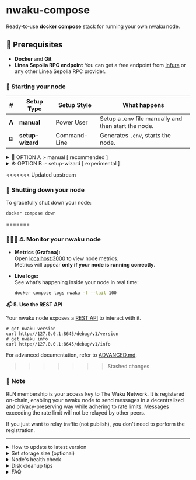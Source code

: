 # nwaku-compose

Ready‑to‑use **docker compose** stack for running your own [nwaku](https://github.com/waku-org/nwaku) node.

## 📝 Prerequisites

- **Docker** and **Git**
- **Linea Sepolia RPC endpoint** You can get a free endpoint from [Infura](https://www.infura.io) or any other Linea Sepolia RPC provider.
 
### 🚀 Starting your node

| #     | Setup Type          | Setup Style          | What happens                                                                | 
|-------|---------------------|----------------------|-----------------------------------------------------------------------------|
| **A** | **manual**          | Power User           | Setup a .env file manually and then start the node.                         |
| **B** | **setup-wizard**    | Command-Line         | Generates `.env`, starts the node.                                          |

<details>
<summary>🧪 OPTION A :- manual [ recommended ] </summary>

### 1. Setup .env file
```
cp .env.example .env  
```
Edit the .env file and fill in all required parameters 

### 💽 2. Set Database Parameters

Waku uses PostgreSQL to store and serve messages.  
Limit disk usage and (optionally) increase shared memory for better performance.

| Setting        | Auto-set command                | Manual example                       |
|----------------|---------------------------------|--------------------------------------|
| Storage size   | `./set_storage_retention.sh`    | `echo "STORAGE_SIZE=50GB" >> .env`   |
| Shared memory  | `./set_postgres_shm.sh`         | `echo "POSTGRES_SHM=4g" >> .env`     |

### 🖥️ 3. Start your node

Start all processes: nwaku node, database and grafana for metrics. 

```
docker compose up -d
```

</details>

<details>
<summary>⚙️ OPTION B :- setup-wizard [ experimental ]</summary>

Run the wizard script.
Once the script is done, the node will be started for you, so there is nothing else to do.

The script is experimental, feedback and pull requests are welcome.

```
./setup_wizard.sh
```

</details>

<<<<<<< Updated upstream

### 🛑 Shutting down your node

To gracefully shut down your node:
```shell
docker compose down
```

=======
### 🏄🏼‍♂️ 4. Monitor your nwaku node

- **Metrics (Grafana):**  
  Open [localhost:3000](http://localhost:3000/d/yns_4vFVk/nwaku-monitoring) to view node metrics.  
  Metrics will appear **only if your node is running correctly**.

- **Live logs:**  
  See what’s happening inside your node in real time:  
  ```bash
  docker compose logs nwaku -f --tail 100
  ```

**📬 5. Use the REST API**

Your nwaku node exposes a [REST API](https://waku-org.github.io/waku-rest-api/) to interact with it.
```
# get nwaku version
curl http://127.0.0.1:8645/debug/v1/version
# get nwaku info
curl http://127.0.0.1:8645/debug/v1/info
```

For advanced documentation, refer to [ADVANCED.md](https://waku-org.github.io/waku-rest-api/).

>>>>>>> Stashed changes
### 📌 Note
RLN membership is your access key to The Waku Network. It is registered on-chain, enabling your nwaku node to send messages in a decentralized and privacy-preserving way while adhering to rate limits. Messages exceeding the rate limit will not be relayed by other peers.

If you just want to relay traffic (not publish), you don't need to perform the registration.

-----
<details>
<summary>How to update to latest version</summary>

We regularly announce new available versions in our [Discord](https://discord.waku.org/) server.

### From `v0.35.1` or older

Please review the latest https://github.com/waku-org/nwaku-compose/blob/master/.env.example env var template file and update your .env accordingly.

Also, move your Sepolia RPC client (e.g., Infura) to a Linea Sepolia RPC client.

You will need to delete both the `keystore` and `rln_tree` folders, and register your membership again before using the new version by running the following commands:

1. `cd nwaku-compose` ( go into the root's repository folder )
2. `docker-compose down`
3. `sudo rm -r keystore rln_tree`
4. `git pull origin master`
5. `./register_rln.sh`
6. `docker-compose up -d`

### From `v0.36.0` or newer

Updating the node is as simple as running the following:
1. `cd nwaku-compose` ( go into the root's repository folder )
2. `docker-compose down`
3. `git pull origin master`
4. `docker-compose up -d`
</details>

<details>
<summary>Set storage size (optional)</summary>

To improve storage on the network, you can increase the allocated space for the database.
To do so, you can simply run:

```
./set_storage_retention.sh
```
</details>

<details>
<summary>Node's health check</summary>

Once done, check your node is healthy: 

```
./chkhealth.sh 
```

All good:
```
02:15:51 - node health status is:

{
  "nodeHealth": "Ready",
  "protocolsHealth": [
    {
      "Rln Relay": "Ready"
    }
    ...
  ]
}
```

If the `./chkhealth.sh` script is hanging or returns the following, wait a few minutes and run it again:
```
02:17:57 - node health status is:

{
  "nodeHealth": "Initializing",
  "protocolsHealth": []
}
```
</details>

<details>
<summary>Disk cleanup tips</summary>

Docker artefact can take some precious disk space, run the following commands to free space **while your node is running**.

**Only do this if this machine is solely used for Waku and you have no other docker services**.

**I repeat, this will clean other docker services and images not running, only do this if this machine is only used for Waku**.

```
# Be sure that your containers **are running**
sudo docker-compose up -d

# Clean docker system files
sudo docker system prune -a

# Delete docker images
sudo docker image prune -a

# Delete docker containers
sudo docker container prune

# Delete docker volumes
sudo docker volume prune
```

#### journal

If your `/var/log` gets quite large:

```
journalctl --disk-usage
> Archived and active journals take up 1.5G in the file system.
```

You can cap the size in ` /etc/systemd/journald.conf` with

```
SystemMaxUse=50M
```

then restart to apply

```
systemctl restart systemd-journald
```

and verify
```
journalctl --disk-usage
> Archived and active journals take up 55.8M in the file system.
```

</details>

<details>
<summary>FAQ</summary>
[see](FAQ.md)
</details>
